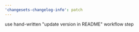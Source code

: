 ```yaml
---
'changesets-changelog-info': patch
---
```


use hand-written "update version in README" workflow step
